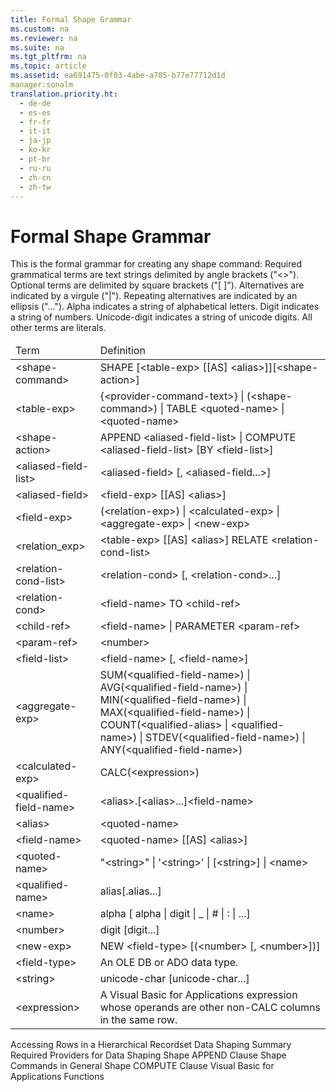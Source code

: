 ```yaml
---
title: Formal Shape Grammar
ms.custom: na
ms.reviewer: na
ms.suite: na
ms.tgt_pltfrm: na
ms.topic: article
ms.assetid: ea691475-0f03-4abe-a785-b77e77712d1d
manager:sonalm
translation.priority.ht: 
  - de-de
  - es-es
  - fr-fr
  - it-it
  - ja-jp
  - ko-kr
  - pt-br
  - ru-ru
  - zh-cn
  - zh-tw
---
```

# Formal Shape Grammar
<?xml version="1.0" encoding="utf-8"?>
<developerReferenceWithoutSyntaxDocument xmlns="http://ddue.schemas.microsoft.com/authoring/2003/5" xmlns:xlink="http://www.w3.org/1999/xlink" xmlns:xsi="http://www.w3.org/2001/XMLSchema-instance" xsi:schemaLocation="http://ddue.schemas.microsoft.com/authoring/2003/5 http://dduestorage.blob.core.windows.net/ddueschema/developer.xsd">
  <introduction>
    <para>This is the formal grammar for creating any shape command:  </para>
    <list class="bullet">
      <listItem>
        <para>Required grammatical terms are text strings delimited by angle brackets ("&lt;&gt;").</para>
      </listItem>
      <listItem>
        <para>Optional terms are delimited by square brackets ("[ ]").</para>
      </listItem>
      <listItem>
        <para>Alternatives are indicated by a virgule ("|").</para>
      </listItem>
      <listItem>
        <para>Repeating alternatives are indicated by an ellipsis ("...").</para>
      </listItem>
      <listItem>
        <para>             <legacyItalic>Alpha</legacyItalic> indicates a string of alphabetical letters.</para>
      </listItem>
      <listItem>
        <para>             <legacyItalic>Digit</legacyItalic> indicates a string of numbers.</para>
      </listItem>
      <listItem>
        <para>             <legacyItalic>Unicode-digit</legacyItalic> indicates a string of unicode digits.</para>
      </listItem>
    </list>
    <para>All other terms are literals.</para>
    <table xmlns:caps="http://schemas.microsoft.com/build/caps/2013/11">
      <thead>
        <tr>
          <TD>
            <para>Term</para>
          </TD>
          <TD>
            <para>Definition</para>
          </TD>
        </tr>
      </thead>
      <tbody>
        <tr>
          <TD>
            <para>&lt;shape-command&gt;</para>
          </TD>
          <TD>
            <para>SHAPE [&lt;table-exp&gt; [[AS] &lt;alias&gt;]][&lt;shape-action&gt;]</para>
          </TD>
        </tr>
        <tr>
          <TD>
            <para>&lt;table-exp&gt;</para>
          </TD>
          <TD>
            <para>{&lt;provider-command-text&gt;} |</para>
            <para>(&lt;shape-command&gt;) |</para>
            <para>TABLE &lt;quoted-name&gt; |</para>
            <para>&lt;quoted-name&gt;</para>
          </TD>
        </tr>
        <tr>
          <TD>
            <para>&lt;shape-action&gt;</para>
          </TD>
          <TD>
            <para>APPEND &lt;aliased-field-list&gt; | </para>
            <para>COMPUTE &lt;aliased-field-list&gt; [BY &lt;field-list&gt;]</para>
          </TD>
        </tr>
        <tr>
          <TD>
            <para>&lt;aliased-field-list&gt;</para>
          </TD>
          <TD>
            <para>&lt;aliased-field&gt; [, &lt;aliased-field...&gt;]</para>
          </TD>
        </tr>
        <tr>
          <TD>
            <para>&lt;aliased-field&gt;</para>
          </TD>
          <TD>
            <para>&lt;field-exp&gt; [[AS] &lt;alias&gt;]</para>
          </TD>
        </tr>
        <tr>
          <TD>
            <para>&lt;field-exp&gt;</para>
          </TD>
          <TD>
            <para>(&lt;relation-exp&gt;) |</para>
            <para>&lt;calculated-exp&gt; |</para>
            <para>&lt;aggregate-exp&gt; |</para>
            <para>&lt;new-exp&gt;</para>
          </TD>
        </tr>
        <tr>
          <TD>
            <para>&lt;relation_exp&gt;</para>
          </TD>
          <TD>
            <para>&lt;table-exp&gt; [[AS] &lt;alias&gt;] </para>
            <para>   RELATE &lt;relation-cond-list&gt;</para>
          </TD>
        </tr>
        <tr>
          <TD>
            <para>&lt;relation-cond-list&gt;</para>
          </TD>
          <TD>
            <para>&lt;relation-cond&gt; [, &lt;relation-cond&gt;...]</para>
          </TD>
        </tr>
        <tr>
          <TD>
            <para>&lt;relation-cond&gt;</para>
          </TD>
          <TD>
            <para>&lt;field-name&gt; TO &lt;child-ref&gt;</para>
          </TD>
        </tr>
        <tr>
          <TD>
            <para>&lt;child-ref&gt;</para>
          </TD>
          <TD>
            <para>&lt;field-name&gt; | </para>
            <para>PARAMETER &lt;param-ref&gt;</para>
          </TD>
        </tr>
        <tr>
          <TD>
            <para>&lt;param-ref&gt;</para>
          </TD>
          <TD>
            <para>&lt;number&gt;</para>
          </TD>
        </tr>
        <tr>
          <TD>
            <para>&lt;field-list&gt;</para>
          </TD>
          <TD>
            <para>&lt;field-name&gt; [, &lt;field-name&gt;]</para>
          </TD>
        </tr>
        <tr>
          <TD>
            <para>&lt;aggregate-exp&gt;</para>
          </TD>
          <TD>
            <para>SUM(&lt;qualified-field-name&gt;) |</para>
            <para>AVG(&lt;qualified-field-name&gt;) |</para>
            <para>MIN(&lt;qualified-field-name&gt;) |</para>
            <para>MAX(&lt;qualified-field-name&gt;) |</para>
            <para>COUNT(&lt;qualified-alias&gt; | &lt;qualified-name&gt;) |</para>
            <para>STDEV(&lt;qualified-field-name&gt;) |</para>
            <para>ANY(&lt;qualified-field-name&gt;) </para>
          </TD>
        </tr>
        <tr>
          <TD>
            <para>&lt;calculated-exp&gt;</para>
          </TD>
          <TD>
            <para>CALC(&lt;expression&gt;)</para>
          </TD>
        </tr>
        <tr>
          <TD>
            <para>&lt;qualified-field-name&gt;</para>
          </TD>
          <TD>
            <para>&lt;alias&gt;.[&lt;alias&gt;...]&lt;field-name&gt;</para>
          </TD>
        </tr>
        <tr>
          <TD>
            <para>&lt;alias&gt;</para>
          </TD>
          <TD>
            <para>&lt;quoted-name&gt;</para>
          </TD>
        </tr>
        <tr>
          <TD>
            <para>&lt;field-name&gt;</para>
          </TD>
          <TD>
            <para>&lt;quoted-name&gt; [[AS] &lt;alias&gt;]</para>
          </TD>
        </tr>
        <tr>
          <TD>
            <para>&lt;quoted-name&gt;</para>
          </TD>
          <TD>
            <para>"&lt;string&gt;" |</para>
            <para>'&lt;string&gt;' |</para>
            <para>[&lt;string&gt;] |</para>
            <para>&lt;name&gt;</para>
          </TD>
        </tr>
        <tr>
          <TD>
            <para>&lt;qualified-name&gt;</para>
          </TD>
          <TD>
            <para>alias[.alias...]</para>
          </TD>
        </tr>
        <tr>
          <TD>
            <para>&lt;name&gt;</para>
          </TD>
          <TD>
            <para>alpha [ alpha | digit | _ | # | : | ...]</para>
          </TD>
        </tr>
        <tr>
          <TD>
            <para>&lt;number&gt;</para>
          </TD>
          <TD>
            <para>digit [digit...]</para>
          </TD>
        </tr>
        <tr>
          <TD>
            <para>&lt;new-exp&gt;</para>
          </TD>
          <TD>
            <para>NEW &lt;field-type&gt; [(&lt;number&gt; [, &lt;number&gt;])]</para>
          </TD>
        </tr>
        <tr>
          <TD>
            <para>&lt;field-type&gt;</para>
          </TD>
          <TD>
            <para>An OLE DB or ADO data type.</para>
          </TD>
        </tr>
        <tr>
          <TD>
            <para>&lt;string&gt;</para>
          </TD>
          <TD>
            <para>unicode-char [unicode-char...]</para>
          </TD>
        </tr>
        <tr>
          <TD>
            <para>&lt;expression&gt;</para>
          </TD>
          <TD>
            <para>A Visual Basic for Applications expression whose operands are other non-CALC columns in the same row.</para>
          </TD>
        </tr>
      </tbody>
    </table>
  </introduction>
  <relatedTopics>
<link xlink:href="25f1d2a1-6d5e-4457-aa07-5db5c75dee18">Accessing Rows in a Hierarchical Recordset</link>
<link xlink:href="4cb5fd29-4e56-46ac-ae48-a6771c321c0c">Data Shaping Summary</link>
<link xlink:href="d49d48d2-ac2d-4c11-895c-5a149b444620">Required Providers for Data Shaping</link>
<link xlink:href="f90fcf55-6b24-401d-94e1-d65bd24bd342">Shape APPEND Clause</link>
<link xlink:href="1fac7831-a187-4b15-9b43-aad380c5556c">Shape Commands in General</link>
<link xlink:href="3fdfead2-b5ab-4163-9b1d-3d2143a5db8c">Shape COMPUTE Clause</link>
<link xlink:href="ccbdea9d-f9cf-4b0c-ade2-2d65311e12dc">Visual Basic for Applications Functions</link>
</relatedTopics>
</developerReferenceWithoutSyntaxDocument>